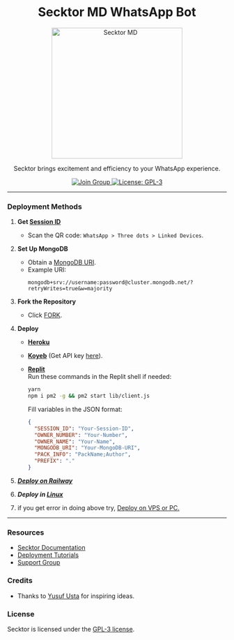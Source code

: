 <h1 align="center">Secktor MD WhatsApp Bot</h1>

<p align="center">
  <a href="https://secktoruserbot.onrender.com/">
    <img src="https://secktoruserbot.onrender.com/main.jpg" alt="Secktor MD" height="300">
  </a>
</p>

<p align="center">Secktor brings excitement and efficiency to your WhatsApp experience.</p>

<p align="center">
  <a href="https://www.youtube.com/@YourPenPal" target="_blank">
    <img alt="Join Group" src="https://img.shields.io/badge/Join Group-25D366?style=for-the-badge&logo=whatsapp&logoColor=white" />
  </a>
  <a href="https://github.com/SamPandey001/Secktor-Md/blob/main/LICENCE" target="_blank">
    <img alt="License: GPL-3" src="https://badges.frapsoft.com/os/gpl/gpl.png?v=103" />
  </a>
</p>

---

### Deployment Methods

1. **Get [Session ID](https://secktorub-b34f1c3c60d3.herokuapp.com/id)**

     - Scan the QR code: `WhatsApp > Three dots > Linked Devices`.

2. **Set Up MongoDB**

     - Obtain a [MongoDB URI](https://github.com/SamPandey001/Secktor-Md/wiki/Mongodb-URI).
     - Example URI:
          ```plaintext
          mongodb+srv://username:password@cluster.mongodb.net/?retryWrites=true&w=majority
          ```

3. **Fork the Repository**

     - Click [FORK](https://github.com/SamPandey001/Secktor-MD/fork).

4. **Deploy**

     - **[Heroku](https://secktorub-b34f1c3c60d3.herokuapp.com/heroku)**
     - **[Koyeb](https://secktorub-b34f1c3c60d3.herokuapp.com/koyeb)** (Get API key [here](https://app.koyeb.com/settings/api)).
     - **[Replit](https://repl.it/github/SamPandey001/Secktor-Md)**  
       Run these commands in the Replit shell if needed:

          ```bash
          yarn
          npm i pm2 -g && pm2 start lib/client.js
          ```

          Fill variables in the JSON format:

          ```json
          {
          	"SESSION_ID": "Your-Session-ID",
          	"OWNER_NUMBER": "Your-Number",
          	"OWNER_NAME": "Your-Name",
          	"MONGODB_URI": "Your-MongoDB-URI",
          	"PACK_INFO": "PackName;Author",
          	"PREFIX": "."
          }
          ```

7.  ***[Deploy on Railway](https://secktorub-b34f1c3c60d3.herokuapp.com/railway)***
  
9. ***Deploy in [Linux](https://github.com/SamPandey001/Secktor-Deploy#deploy-in-any-shell-including-termux)***

10. if you get error in doing above try, [Deploy on VPS or PC.](https://github.com/SamPandey001/Secktor-Md/blob/main/deploy-on-vps.md)
---

### Resources

-    [Secktor Documentation](https://secktorub-b34f1c3c60d3.herokuapp.com/)
-    [Deployment Tutorials](https://secktorub-b34f1c3c60d3.herokuapp.com/youtube)
-    [Support Group](https://chat.whatsapp.com/DG86OkvmerHKHJjkE5X2Wv)

### Credits

-    Thanks to [Yusuf Usta](https://github.com/yusufusta) for inspiring ideas.

### License

Secktor is licensed under the [GPL-3 license](https://github.com/SamPandey001/Secktor-Md/blob/main/LICENCE).
